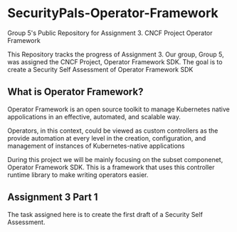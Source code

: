 # SecurityPals-Operator-Framework
Group 5's Public Repository for Assignment 3. CNCF Project Operator Framework

This Repository tracks the progress of Assignment 3. Our group, Group 5, was assigned the CNCF Project, Operator Framework SDK. The goal is to create a Security Self Assessment of Operator Framework SDK

## What is Operator Framework?
Operator Framework is an open source toolkit to manage Kubernetes native appolications in an effective, automated, and scalable way.

Operators, in this context, could be viewed as custom controllers as the provide automation at every level in the creation, configuration, and management of instances of Kubernetes-native applications

During this project we will be mainly focusing on the subset componenet, Operator Framework SDK. This is a framework that uses this controller runtime library to make writing operators easier.

## Assignment 3 Part 1
The task assigned here is to create the first draft of a Security Self Assessment.
